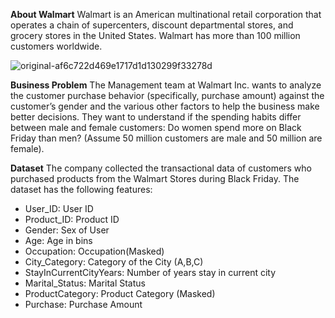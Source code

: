 **About Walmart**
Walmart is an American multinational retail corporation that operates a chain of supercenters, discount departmental stores, and grocery stores in the United States. Walmart has more than 100 million customers worldwide.

![original-af6c722d469e1717d1d130299f33278d](https://github.com/Nischithahn29/Analysing-spending-habits-of-customers-of-a-retail-chain/assets/139593702/8f049e04-7106-409d-8331-1a41ecd21a72)

**Business Problem**
The Management team at Walmart Inc. wants to analyze the customer purchase behavior (specifically, purchase amount) against the customer’s gender and the various other factors to help the business make better decisions. They want to understand if the spending habits differ between male and female customers: Do women spend more on Black Friday than men? (Assume 50 million customers are male and 50 million are female).

**Dataset**
The company collected the transactional data of customers who purchased products from the Walmart Stores during Black Friday. The dataset has the following features:

- User_ID:	User ID
- Product_ID:	Product ID
- Gender:	Sex of User
- Age:	Age in bins
- Occupation:	Occupation(Masked)
- City_Category:	Category of the City (A,B,C)
- StayInCurrentCityYears:	Number of years stay in current city
- Marital_Status:	Marital Status
- ProductCategory:	Product Category (Masked)
- Purchase:	Purchase Amount
